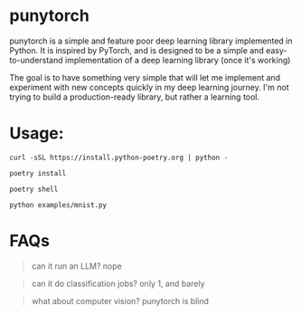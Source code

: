 # punytorch

punytorch is a simple and feature poor deep learning library implemented in Python. It is inspired by PyTorch, and is designed to be a simple and easy-to-understand implementation of a deep learning library (once it's working)

The goal is to have something very simple that will let me implement and experiment with new concepts quickly in my deep learning journey. I'm not trying to build a production-ready library, but rather a learning tool.

# Usage:
`curl -sSL https://install.python-poetry.org | python -`

`poetry install`

`poetry shell`

`python examples/mnist.py`

# FAQs
> can it run an LLM?
nope

> can it do classification jobs?
only 1, and barely

> what about computer vision?
punytorch is blind
